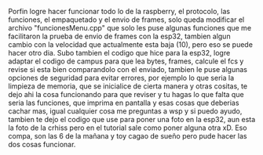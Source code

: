 Porfin logre hacer funcionar todo lo de la raspberry, el protocolo, las funciones, el empaquetado y el envio de frames, solo queda modificar el archivo "funcionesMenu.cpp" que solo les puse algunas funciones que me facilitaron la prueba de envio de frames con la esp32, tambien algun cambio con la velocidad que actualmente esta baja (10), pero eso se puede hacer otro dia. 
Subo tambien el codigo que hice para la esp32, logre adaptar el codigo de campus para que lea bytes, frames, calcule el fcs y revise si esta bien comparandolo con el enviado, tambien le puse algunas opciones de seguridad para evitar errores, por ejemplo lo que seria la limpieza de memoria, que se inicialice de cierta manera y otras cositas, te dejo ahi la cosa funcionando para que reviser y tu hagas lo que falta que seria las funciones, que imprima en pantalla y esas cosas que deberias cachar mas, igual cualquier cosa me preguntas a wsp y si puedo ayudo, tambien te dejo el codigo que use para poner una foto en la esp32, aun esta la foto de la crhiss pero en el tutorial sale como poner alguna otra xD. Eso compa, son las 6 de la mañana y toy cagao de sueño pero pude hacer las dos cosas funcionar.
